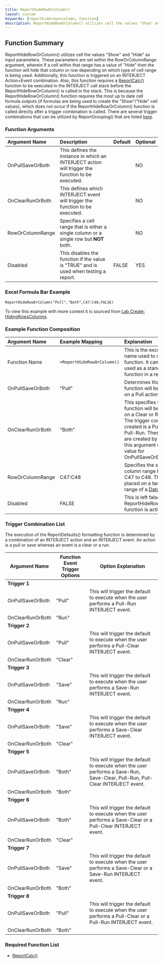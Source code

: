 ```yaml
---
title: ReportHideRowOrColumn()
layout: custom
keywords: [reporthideroworcolumn, function]
description: ReportHideRowOrColumn() utilizes cell the values "Show" and "Hide" as input parameters. 
---
```


## Function Summary

ReportHideRowOrColumn() utilizes cell the values "Show" and "Hide" as input parameters. These parameters are set within the RowOrColumnRange argument, wherein if a cell within that range has a value of "Hide" then the function will hide that column or row depending on which type of cell range is being used. Additionally, this function is triggered on an INTERJECT Action+Event combination. Also, this function requires a [ReportCalc()](/wIndex/ReportCalc.html) function to be executed in the INTERJECT call stack before the ReportHideRowOrColumn() is called in the stack. This is because the ReportHideRowOrColumn() function requires the most up to date cell formula outputs (if formulas are being used to create the "Show"/"Hide" cell values), which does not occur if the ReportHideRowOrColumn() function is called directly after a trigger combination is called.  There are several trigger combinations that can be utilized by ReportGrouping() that are listed [here](/wIndex/ReportHideRowOrColumn.html#trigger-combination-list).

### Function Arguments

|Argument Name|Description|Default|Optional|
|:---|:---|:---|:---|
|OnPullSaveOrBoth|This defines the instance in which an INTERJECT action will trigger the function to be executed.||NO|
|OnClearRunOrBoth|This defines which INTERJECT event will trigger the function to be executed.                    ||NO|
|RowOrColumnRange| Specifies a cell range that is either a single column or a single row but **NOT** both.||NO|
|Disabled| This disables the function if the value is "TRUE" and is used when testing a report.|FALSE|YES|

### Excel Formula Bar Example
```Excel
ReportHideRowOrColumn("Pull","Both",C47:C48,FALSE)
```

To view this example with more context it is sourced from [Lab Create: HidingRowsColumns](/wGetStarted/L-Create-HideRowCol.html).

### Example Function Composition

|Argument Name|Example Mapping|Explanation|
|:---|:---|:---|
|Function Name|`=ReportHideRowOrColumn()`|This is the excel function name used to call the function. It can only be used as a standalone function in a report.|
|OnPullSaveOrBoth|"Pull"| Determines that the function will be triggered on a Pull action.|
|OnClearRunOrBoth|"Both"| This specifies that the function will  be triggered on a Clear or Run event. The trigger combination created is a Pull-Clear or a Pull-Run. These triggers are created by combining this argument with the value for OnPullSaveOrBoth.|
|RowOrColumnRange|C47:C48| Specifies the single column range from cell C47 to C48. This is often placed on a target data range of a [Data](Data-Functions-Landing.html) function.|
|Disabled|FALSE| This is left false since the ReportHideRowOrColumn() function is active.|


### Trigger Combination List
The execution of the ReportDefaults() formatting function is determined by a combination of an INTERJECT action and an INTERJECT event. An action is a pull or save whereas an event is a clear or a run.

| Argument Name    | Function Event Trigger Options | Option Explanation                                                                            |
|------------------|--------------------------------|-----------------------------------------------------------------------------------------------|
| **Trigger 1**    |                                |                                                                                               |
| OnPullSaveOrBoth | "Pull"                         | This will trigger the default to execute when the user performs a Pull-Run INTERJECT event.   |
| OnClearRunOrBoth | "Run"                          |                                                                                               |
| **Trigger 2**    |                                |                                                                                               |
| OnPullSaveOrBoth | "Pull"                         | This will trigger the default to execute when the user performs a Pull-Clear INTERJECT event. |
| OnClearRunOrBoth | "Clear"                        |                                                                                               |
| **Trigger 3**    |                                |                                                                                               |
| OnPullSaveOrBoth | "Save"                         | This will trigger the default to execute when the user performs a Save-Run INTERJECT event.   |
| OnClearRunOrBoth | "Run"                          |                                                                                               |
| **Trigger 4**    |                                |                                                                                               |
| OnPullSaveOrBoth | "Save"                         | This will trigger the default to execute when the user performs a Save-Clear INTERJECT event. |
| OnClearRunOrBoth | "Clear"                        |                                                                                               |
| **Trigger 5**    |                                |                                                                                               |
| OnPullSaveOrBoth | "Both"                         | This will trigger the default to execute when the user performs a Save-Run, Save-Clear, Pull-Run, Pull-Clear INTERJECT event. |
| OnClearRunOrBoth | "Both"                         |                                                                                               |
| **Trigger 6**    |                                |                                                                                               |
| OnPullSaveOrBoth | "Both"                         | This will trigger the default to execute when the user performs a Save-Clear or a Pull-Clear INTERJECT event. |
| OnClearRunOrBoth | "Clear"                        |                                                                                               |
| **Trigger 7**    |                                |                                                                                               |
| OnPullSaveOrBoth | "Save"                         | This will trigger the default to execute when the user performs a Save-Clear or a Save-Run INTERJECT event. |
| OnClearRunOrBoth | "Both"                        |                                                                                               |
| **Trigger 8**    |                                |                                                                                               |
| OnPullSaveOrBoth | "Pull"                         | This will trigger the default to execute when the user performs a Pull-Clear or a Pull-Run INTERJECT event. |
| OnClearRunOrBoth | "Both"                        |                                                                                               |

### Required Function List
* [ReportCalc()](/wIndex/ReportCalc.html)
